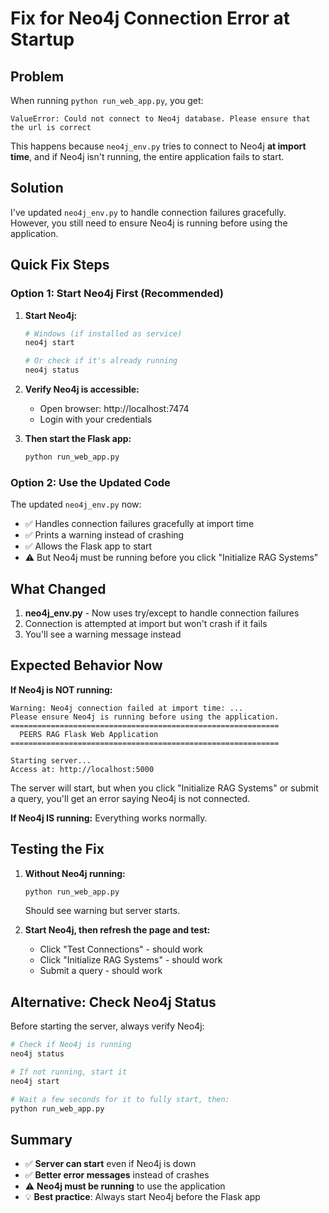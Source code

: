 # Fix for Neo4j Connection Error at Startup

## Problem
When running `python run_web_app.py`, you get:
```
ValueError: Could not connect to Neo4j database. Please ensure that the url is correct
```

This happens because `neo4j_env.py` tries to connect to Neo4j **at import time**, and if Neo4j isn't running, the entire application fails to start.

## Solution

I've updated `neo4j_env.py` to handle connection failures gracefully. However, you still need to ensure Neo4j is running before using the application.

## Quick Fix Steps

### Option 1: Start Neo4j First (Recommended)

1. **Start Neo4j:**
   ```bash
   # Windows (if installed as service)
   neo4j start
   
   # Or check if it's already running
   neo4j status
   ```

2. **Verify Neo4j is accessible:**
   - Open browser: http://localhost:7474
   - Login with your credentials

3. **Then start the Flask app:**
   ```bash
   python run_web_app.py
   ```

### Option 2: Use the Updated Code

The updated `neo4j_env.py` now:
- ✅ Handles connection failures gracefully at import time
- ✅ Prints a warning instead of crashing
- ✅ Allows the Flask app to start
- ⚠️ But Neo4j must be running before you click "Initialize RAG Systems"

## What Changed

1. **neo4j_env.py** - Now uses try/except to handle connection failures
2. Connection is attempted at import but won't crash if it fails
3. You'll see a warning message instead

## Expected Behavior Now

**If Neo4j is NOT running:**
```
Warning: Neo4j connection failed at import time: ...
Please ensure Neo4j is running before using the application.
============================================================
  PEERS RAG Flask Web Application
============================================================

Starting server...
Access at: http://localhost:5000
```

The server will start, but when you click "Initialize RAG Systems" or submit a query, you'll get an error saying Neo4j is not connected.

**If Neo4j IS running:**
Everything works normally.

## Testing the Fix

1. **Without Neo4j running:**
   ```bash
   python run_web_app.py
   ```
   Should see warning but server starts.

2. **Start Neo4j, then refresh the page and test:**
   - Click "Test Connections" - should work
   - Click "Initialize RAG Systems" - should work
   - Submit a query - should work

## Alternative: Check Neo4j Status

Before starting the server, always verify Neo4j:

```bash
# Check if Neo4j is running
neo4j status

# If not running, start it
neo4j start

# Wait a few seconds for it to fully start, then:
python run_web_app.py
```

## Summary

- ✅ **Server can start** even if Neo4j is down
- ✅ **Better error messages** instead of crashes
- ⚠️ **Neo4j must be running** to use the application
- 💡 **Best practice**: Always start Neo4j before the Flask app

